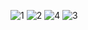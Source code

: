 ![1](https://github.com/DavidCondoriAguilar/service-3T/assets/103283145/0f2363c9-cbd0-41da-ad71-bae473b04fc8)
![2](https://github.com/DavidCondoriAguilar/service-3T/assets/103283145/42fb0010-9029-4712-8a2e-5a14916cebec)
![4](https://github.com/DavidCondoriAguilar/service-3T/assets/103283145/d7f0b740-2505-4580-b04a-09d42d54c5ef)
![3](https://github.com/DavidCondoriAguilar/service-3T/assets/103283145/a65e8690-d7c9-4ed0-a655-d20a64dd7603)
